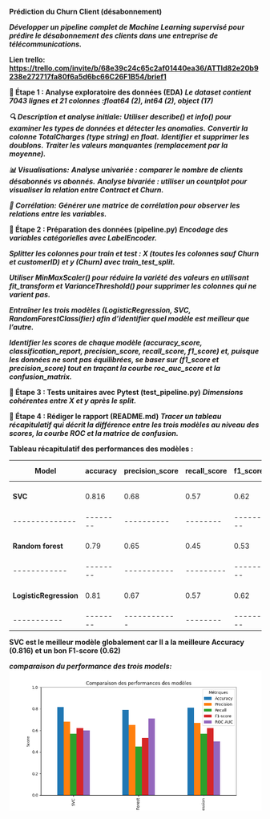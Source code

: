 **Prédiction du Churn Client (désabonnement)**

***Développer un pipeline complet de Machine Learning supervisé pour prédire le désabonnement des clients dans une entreprise de télécommunications.*** 

**Lien trello: https://trello.com/invite/b/68e39c24c65c2af01440ea36/ATTId82e20b9238e272717fa80f6a5d6bc66C26F1B54/brief1**

**🧩 Étape 1 : Analyse exploratoire des données (EDA)**
***Le dataset contient 7043 lignes et 21 colonnes :float64 (2), int64 (2), object (17)***

***🔍 Description et analyse initiale:***
***Utiliser describe() et info() pour examiner les types de données et détecter les anomalies.***
***Convertir la colonne TotalCharges (type string) en float.***
***Identifier et supprimer les doublons.***
***Traiter les valeurs manquantes (remplacement par la moyenne).***

***📊 Visualisations:***
***Analyse univariée : comparer le nombre de clients désabonnés vs abonnés.***
***Analyse bivariée : utiliser un countplot pour visualiser la relation entre Contract et Churn.***

***🔗 Corrélation:***
***Générer une matrice de corrélation pour observer les relations entre les variables.***


**🧩 Étape 2 : Préparation des données (pipeline.py)**
***Encodage des variables catégorielles avec LabelEncoder.***

***Splitter les colonnes pour train et test : X (toutes les colonnes sauf Churn et customerID) et y (Churn) avec train_test_split.***

***Utiliser MinMaxScaler() pour réduire la variété des valeurs en utilisant fit_transform et VarianceThreshold() pour supprimer les colonnes qui ne varient pas.***

***Entraîner les trois modèles (LogisticRegression, SVC, RandomForestClassifier) afin d’identifier quel modèle est meilleur que l’autre.***

***Identifier les scores de chaque modèle (accuracy_score, classification_report, precision_score, recall_score, f1_score) et, puisque les données ne sont pas équilibrées, se baser sur (f1_score et precision_score) tout en traçant la courbe roc_auc_score et la confusion_matrix.***

**🧩 Étape 3 : Tests unitaires avec Pytest (test_pipeline.py)**
***Dimensions cohérentes entre X et y après le split.***

**🧩 Étape 4 : Rédiger le rapport (README.md)**
***Tracer un tableau récapitulatif qui décrit la différence entre les trois modèles au niveau des scores, la courbe ROC et la matrice de confusion.***


**Tableau récapitulatif des performances des modèles :**


|Model                 |accuracy|precision_score |recall_score|f1_score|roc_auc_score  |ROC         |matrice confusion  |
|-------------|--------|-----------|------|--------|---------|----|-----|
|**SVC**               |0.816   |0.68            |0.57        |0.62    |0.60           |<img src="SVC/courbe_roc.png" width="120"/>|<img src="SVC/matrice_confusion.png" width="120"/>       |
|--------------|--------|----------|--------|--------|-----------|----|----|
|**Random forest**     |0.79    |0.65            |0.45        |0.53    |0.71           |<img src="RandomForest/curv_roc.png" width="120"/>|<img src="RandomForest/matrice_confusion.png" width="120"/> 
|------------|--------|-----------|---------|--------|--------|----|------|
|**LogisticRegression**|0.81    |0.67            |0.57        |0.62    |0.5            |<img src="logisticregression/Figure_1.png" width="120"/>|<img src="logisticregression/matrice_confusion.png" width="120"/> 
|-----------|--------|------------|--------|--------|--------|----|-------|

**SVC est le meilleur modèle globalement car Il a la meilleure Accuracy (0.816) et un bon F1-score (0.62)**

***comparaison du performance des trois models:***
![comparaison du performance ](bar.png)
